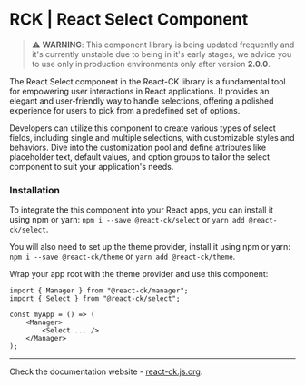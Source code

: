 # RCK | React Select Component

> :warning: **WARNING**: This component library is being updated frequently and it's currently unstable due to being in it's early stages, we advice you to use only in production environments only after version **2.0.0**.

The React Select component in the React-CK library is a fundamental tool for empowering user interactions in React applications. It provides an elegant and user-friendly way to handle selections, offering a polished experience for users to pick from a predefined set of options.

Developers can utilize this component to create various types of select fields, including single and multiple selections, with customizable styles and behaviors. Dive into the customization pool and define attributes like placeholder text, default values, and option groups to tailor the select component to suit your application's needs.

### Installation 

To integrate the this component into your React apps, you can install it using npm or yarn: `npm i --save @react-ck/select` or `yarn add @react-ck/select`.

You will also need to set up the theme provider, install it using npm or yarn: `npm i --save @react-ck/theme` or `yarn add @react-ck/theme`.

Wrap your app root with the theme provider and use this component:

```tsx
import { Manager } from "@react-ck/manager";
import { Select } from "@react-ck/select";

const myApp = () => (
    <Manager>
        <Select ... />
    </Manager>
);
```

<!-- storybook-ignore -->

---

Check the documentation website - [react-ck.js.org](https://react-ck.js.org).